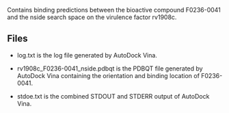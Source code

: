Contains binding predictions between the bioactive compound F0236-0041 and the nside search space on the virulence factor rv1908c.

## Files

- log.txt is the log file generated by AutoDock Vina.

- rv1908c_F0236-0041_nside.pdbqt is the PDBQT file generated by AutoDock Vina containing the orientation and binding location of F0236-0041.

- stdoe.txt is the combined STDOUT and STDERR output of AutoDock Vina.

